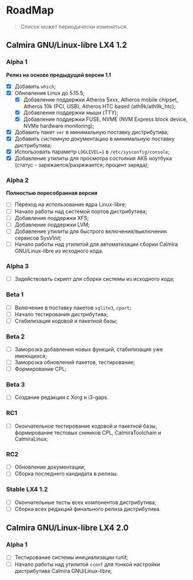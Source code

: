 # RoadMap

> Список может периодически изменяться.

## Calmira GNU/Linux-libre LX4 1.2

### Alpha 1

**Релиз на основе предыдущей версии 1.1**

- [X] Добавить `which`;
- [X] Обновление Linux до 5.15.5;
    - [X] Добавление поддержки Atheros 5xxx, Atheros mobile chipset, Atheros 10k
      (PCI, USB), Atheros HTC based (ath9k/ath9k_htc);
    - [X] Добавление поддержки мыши (TTY);
    - [X] Добавление поддержки FUSE, NVME (NVM Express block device, NVMe
      hardware monitoring);
- [X] Добавить пакет `ver` в минимальную поставку дистрибутива;
- [X] Добавить системную документацию в минимальную поставку дистрибутива;
- [X] Использовать параметр `LOGLEVEL=1` в `/etc/sysconfig/console`;
- [X] Добавление утилиты для просмотра состояния АКБ ноутбука (статус -
  заряжается/разряжается; процент заряда);

### Alpha 2

**Полностью пересобранная версия**

- [ ] Переход на использование ядра Linux-libre;
- [ ] Начало работы над системой портов дистрибутива;
- [ ] Добавление поддержки XFS;
- [ ] Добавление поддержки LVM;
- [ ] Добавление утилиты для быстрого включения/выключения сервисов SysVInit;
- [ ] Начало работы над утилитой для автоматизации сборки Calmira
  GNU/Linux-libre из исходного кода.

### Alpha 3

- [ ] Задействовать скрипт для сборки системы из исходного кода;

### Beta 1

- [ ] Включение в поставку пакетов `sqlite3`, `cport`;
- [ ] Начало тестирования дистрибутива;
- [ ] Стабилизация кодовой и пакетной базы;

### Beta 2

- [ ] Заморозка добавления новых функций, стабилизация уже имеющихся;
- [ ] Заморозка обновлений пакетов, тестирование;
- [ ] Формирование CPL;

### Beta 3

- [ ] Создание редакции с Xorg и i3-gaps.

### RC1

- [ ] Окончательное тестирование кодовой и пакетной базы, формирование тестовых
  снимков CPL, CalmiraToolchain и CalmiraLinux;

### RC2

- [ ] Обновление документации;
- [ ] Сборка последнего кандидата в релизы.

### Stable LX4 1.2

- [ ] Окончательные тесты всех компонентов дистрибутива;
- [ ] Сборка всех редакций финального релиза дистрибутива.

## Calmira GNU/Linux-libre LX4 2.0

### Alpha 1

- [ ] Тестирование системы инициализации runit;
- [ ] Начало работы над утилитой `cconf` для тонкой настройки дистрибутива
  Calmira GNU/Linux-libre;
